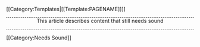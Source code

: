 <noinclude>[[Category:Templates|[[Template:PAGENAME]]]]</noinclude><div style="border-top: 1px dashed black; border-bottom: 1px dashed black; text-align: center; margin-top: 1em; margin-bottom: 1em;">
This article describes content that still needs sound
</div>
[[Category:Needs Sound]]
